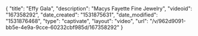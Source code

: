 {
    "title": "Effy Gala",
    "description": "Macys Fayette Fine Jewelry",
    "videoid": "167358292",
    "date_created": "1531875631",
    "date_modified": "1531876468",
    "type": "captivate",
    "layout": "video",
    "url": "\/v\/962d9091-bb5e-4e9a-9cce-60232cbf985d\/167358292"
}